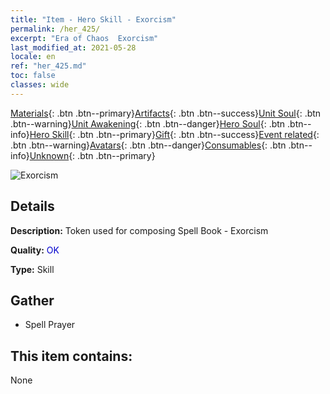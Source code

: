 ```yaml
---
title: "Item - Hero Skill - Exorcism"
permalink: /her_425/
excerpt: "Era of Chaos  Exorcism"
last_modified_at: 2021-05-28
locale: en
ref: "her_425.md"
toc: false
classes: wide
---
```

 [Materials](/Items/){: .btn .btn--primary}[Artifacts](/Items/Artifacts/){: .btn .btn--success}[Unit Soul](/Items/UnitSoul/){: .btn .btn--warning}[Unit Awakening](/Items/UnitAwakening/){: .btn .btn--danger}[Hero Soul](/Items/HeroSoul/){: .btn .btn--info}[Hero Skill](/Items/HeroSkill/){: .btn .btn--primary}[Gift](/Items/Gift/){: .btn .btn--success}[Event related](/Items/Events/){: .btn .btn--warning}[Avatars](/Items/Avatars/){: .btn .btn--danger}[Consumables](/Items/Consumables/){: .btn .btn--info}[Unknown](/Items/Unknown/){: .btn .btn--primary}

 ![Exorcism](/images/t/ps_qumodafa.png)

## Details
 **Description:** Token used for composing Spell Book - Exorcism

 **Quality:** <span style="color: #0000CD">OK</span>

 **Type:** Skill

## Gather

*    Spell Prayer 

## This item contains:

  None

